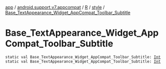 [app](../../../index.md) / [android.support.v7.appcompat](../../index.md) / [R](../index.md) / [style](index.md) / [Base_TextAppearance_Widget_AppCompat_Toolbar_Subtitle](.)

# Base_TextAppearance_Widget_AppCompat_Toolbar_Subtitle

`static val Base_TextAppearance_Widget_AppCompat_Toolbar_Subtitle: `[`Int`](https://kotlinlang.org/api/latest/jvm/stdlib/kotlin/-int/index.html)
`static val Base_TextAppearance_Widget_AppCompat_Toolbar_Subtitle: `[`Int`](https://kotlinlang.org/api/latest/jvm/stdlib/kotlin/-int/index.html)